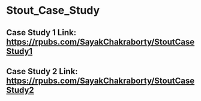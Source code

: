 # Stout_Case_Study

## Case Study 1 Link: https://rpubs.com/SayakChakraborty/StoutCaseStudy1

## Case Study 2 Link: https://rpubs.com/SayakChakraborty/StoutCaseStudy2

